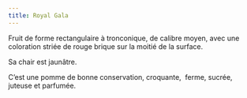 ```yaml
---
title: Royal Gala
---
```


Fruit de forme rectangulaire à tronconique, de calibre moyen, avec une coloration striée de rouge brique sur la moitié de la surface.

Sa chair est jaunâtre.

C’est une pomme de bonne conservation, croquante,  ferme, sucrée, juteuse et parfumée.

